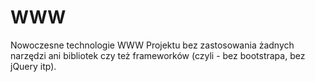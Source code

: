 # WWW
Nowoczesne technologie WWW
Projektu bez zastosowania żadnych narzędzi ani bibliotek czy też frameworków (czyli - bez bootstrapa, bez jQuery itp).
